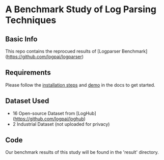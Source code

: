 # A Benchmark Study of Log Parsing Techniques

## Basic Info
This repo contains the reprocued results of [Logparser Benchmark] (https://github.com/logpai/logparser) 

## Requirements
Please follow the [installation steps](https://logparser.readthedocs.io/en/latest/installation/dependency.html) and [demo](https://logparser.readthedocs.io/en/latest/demo.html) in the docs to get started. 

## Dataset Used
* 16 Open-source Dataset from [LogHub] (https://github.com/logpai/loghub)
* 2 Industrial Dataset (not uploaded for privacy) 

## Code
Our benchmark results of this study will be found in the 'result' directory.
